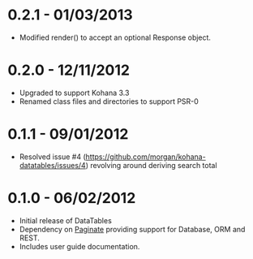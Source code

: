 # 0.2.1 - 01/03/2013

- Modified render() to accept an optional Response object.

# 0.2.0 - 12/11/2012

- Upgraded to support Kohana 3.3
- Renamed class files and directories to support PSR-0

# 0.1.1 - 09/01/2012

- Resolved issue #4 (https://github.com/morgan/kohana-datatables/issues/4) revolving around 
deriving search total

# 0.1.0 - 06/02/2012

- Initial release of DataTables
- Dependency on [Paginate](https://github.com/michealmorgan/kohana-paginate) providing support for 
Database, ORM and REST.
- Includes user guide documentation.
